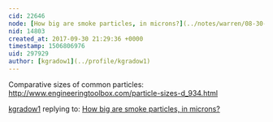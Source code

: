 ```yaml
---
cid: 22646
node: [How big are smoke particles, in microns?](../notes/warren/08-30-2017/how-big-are-smoke-particles-in-microns)
nid: 14803
created_at: 2017-09-30 21:29:36 +0000
timestamp: 1506806976
uid: 297929
author: [kgradow1](../profile/kgradow1)
---
```


Comparative sizes of common particles:  http://www.engineeringtoolbox.com/particle-sizes-d_934.html

[kgradow1](../profile/kgradow1) replying to: [How big are smoke particles, in microns?](../notes/warren/08-30-2017/how-big-are-smoke-particles-in-microns)

